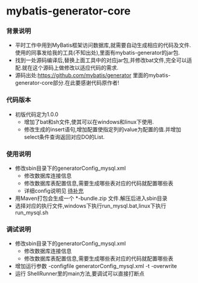 # mybatis-generator-core

### 背景说明

* 平时工作中用到MyBatis框架访问数据库,就需要自动生成相应的代码及文件.使用的同事发给我的工具(不知出处),里面有mybatis-generator的jar包.
* 找到一处源码编译后,替换上面工具中的对应jar包,并修改bat文件,完全可以适配.就在这个源码上做修改以适应代码的需求.
* 源码出处:https://github.com/mybatis/generator 里面的mybatis-generator-core部分.在此要感谢代码原作者!

### 代码版本

* 初版代码定为1.0.0
  * 增加了bat和sh文件,使其可以在windows和linux下使用.
  * 修改生成的insert语句,增加配置使指定列的value为配置的值.并增加select条件查询返回对应DO的List.

### 使用说明

* 修改sbin目录下的generatorConfig_mysql.xml
  * 修改数据库连接信息
  * 修改数据库表配置信息,需要生成哪些表对应的代码就配置哪些表
  * 详细config说明见 [待补充](doc/config.md)
* 用Maven打包会生成一个 *-bundle.zip 文件.解压后进入sbin目录
* 选择对应的执行文件,windows下执行run_mysql.bat,linux下执行run_mysql.sh

### 调试说明

* 修改sbin目录下的generatorConfig_mysql.xml
  * 修改数据库连接信息
  * 修改数据库表配置信息,需要生成哪些表对应的代码就配置哪些表
* 增加运行参数 -configfile generatorConfig_mysql.xml -t -overwrite
* 运行 ShellRunner里的main方法,要调试可以直接打断点
